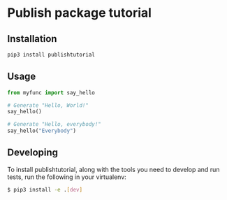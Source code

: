 # Publish package tutorial

## Installation
```bash
pip3 install publishtutorial
```

## Usage
```python
from myfunc import say_hello

# Generate "Hello, World!"
say_hello()

# Generate "Hello, everybody!"
say_hello("Everybody")
```

## Developing
To install publishtutorial, along with the tools you need to develop and run tests, run the following in your virtualenv:
```bash
$ pip3 install -e .[dev]
```